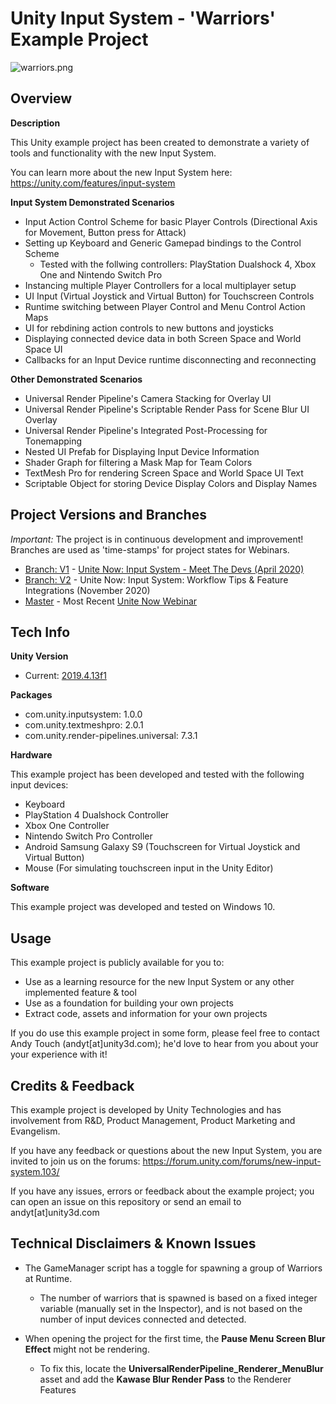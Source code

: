 # Unity Input System - 'Warriors' Example Project

![warriors.png](https://i.imgur.com/m4cuul3.png)


## Overview

**Description**

This Unity example project has been created to demonstrate a variety of tools and functionality with the new Input System.

You can learn more about the new Input System here: https://unity.com/features/input-system


**Input System Demonstrated Scenarios**
- Input Action Control Scheme for basic Player Controls (Directional Axis for Movement, Button press for Attack)
- Setting up Keyboard and Generic Gamepad bindings to the Control Scheme
  - Tested with the follwing controllers: PlayStation Dualshock 4, Xbox One and Nintendo Switch Pro
- Instancing multiple Player Controllers for a local multiplayer setup
- UI Input (Virtual Joystick and Virtual Button) for Touchscreen Controls
- Runtime switching between Player Control and Menu Control Action Maps
- UI for rebdining action controls to new buttons and joysticks
- Displaying connected device data in both Screen Space and World Space UI
- Callbacks for an Input Device runtime disconnecting and reconnecting

**Other Demonstrated Scenarios**
- Universal Render Pipeline's Camera Stacking for Overlay UI
- Universal Render Pipeline's Scriptable Render Pass for Scene Blur UI Overlay
- Universal Render Pipeline's Integrated Post-Processing for Tonemapping
- Nested UI Prefab for Displaying Input Device Information
- Shader Graph for filtering a Mask Map for Team Colors
- TextMesh Pro for rendering Screen Space and World Space UI Text
- Scriptable Object for storing Device Display Colors and Display Names

## Project Versions and Branches
*Important:* The project is in continuous development and improvement! Branches are used as 'time-stamps' for project states for Webinars.
- [Branch: V1](https://github.com/UnityTechnologies/InputSystem_Warriors/tree/V1) - [Unite Now: Input System - Meet The Devs (April 2020)](https://www.youtube.com/watch?v=gVus9PqfgAM)
- [Branch: V2](https://github.com/UnityTechnologies/InputSystem_Warriors/tree/V2) - Unite Now: Input System: Workflow Tips & Feature Integrations (November 2020)
- [Master](https://github.com/UnityTechnologies/InputSystem_Warriors) - Most Recent [Unite Now Webinar](https://github.com/UnityTechnologies/InputSystem_Warriors)


## Tech Info

**Unity Version**
- Current: [2019.4.13f1](https://unity.com/releases/2019-lts)

**Packages**
- com.unity.inputsystem: 1.0.0
- com.unity.textmeshpro: 2.0.1
- com.unity.render-pipelines.universal: 7.3.1

**Hardware**

This example project has been developed and tested with the following input devices:
- Keyboard
- PlayStation 4 Dualshock Controller
- Xbox One Controller
- Nintendo Switch Pro Controller
- Android Samsung Galaxy S9 (Touchscreen for Virtual Joystick and Virtual Button)
- Mouse (For simulating touchscreen input in the Unity Editor)

**Software**

This example project was developed and tested on Windows 10.

## Usage

This example project is publicly available for you to:
- Use as a learning resource for the new Input System or any other implemented feature & tool
- Use as a foundation for building your own projects
- Extract code, assets and information for your own projects

If you do use this example project in some form, please feel free to contact Andy Touch (andyt[at]unity3d.com); he'd love to hear from you about your your experience with it!

## Credits & Feedback

This example project is developed by Unity Technologies and has involvement from R&D, Product Management, Product Marketing and Evangelism.

If you have any feedback or questions about the new Input System, you are invited to join us on the forums: https://forum.unity.com/forums/new-input-system.103/

If you have any issues, errors or feedback about the example project; you can open an issue on this repository or send an email to andyt[at]unity3d.com

## Technical Disclaimers & Known Issues

- The GameManager script has a toggle for spawning a group of Warriors at Runtime.
  - The number of warriors that is spawned is based on a fixed integer variable (manually set in the Inspector), and is not based on the number of input devices connected and detected.

- When opening the project for the first time, the **Pause Menu Screen Blur Effect** might not be rendering.
  - To fix this, locate the **UniversalRenderPipeline_Renderer_MenuBlur** asset and add the **Kawase Blur Render Pass** to the Renderer Features
